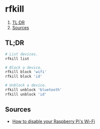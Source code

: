 # rfkill

1. [TL;DR](#tldr)
2. [Sources](#sources)

## TL;DR

```sh
# List devices.
rfkill list

# Block a device.
rfkill block 'wifi'
rfkill block 'id'

# Unblock a device.
rfkill unblock 'bluetooth'
rfkill unblock 'id'
```

## Sources

- [How to disable your Raspberry Pi's Wi-Fi]

<!-- project's references -->
<!-- internal references -->
<!-- external references -->
[how to disable your raspberry pi's wi-fi]: https://pimylifeup.com/raspberry-pi-disable-wifi/
